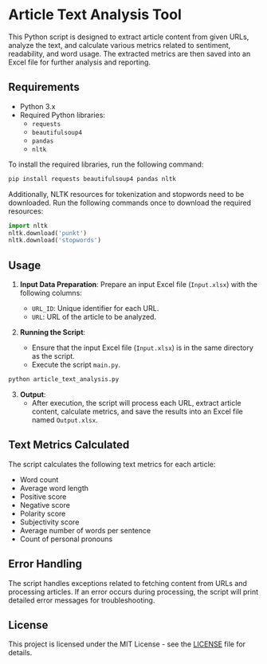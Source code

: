 # Article Text Analysis Tool

This Python script is designed to extract article content from given URLs, analyze the text, and calculate various metrics related to sentiment, readability, and word usage. The extracted metrics are then saved into an Excel file for further analysis and reporting.

## Requirements

- Python 3.x
- Required Python libraries:
  - `requests`
  - `beautifulsoup4`
  - `pandas`
  - `nltk`

To install the required libraries, run the following command:
```bash
pip install requests beautifulsoup4 pandas nltk
```

Additionally, NLTK resources for tokenization and stopwords need to be downloaded. Run the following commands once to download the required resources:
```python
import nltk
nltk.download('punkt')
nltk.download('stopwords')
```

## Usage

1. **Input Data Preparation**: Prepare an input Excel file (`Input.xlsx`) with the following columns:
   - `URL_ID`: Unique identifier for each URL.
   - `URL`: URL of the article to be analyzed.

2. **Running the Script**:
   - Ensure that the input Excel file (`Input.xlsx`) is in the same directory as the script.
   - Execute the script `main.py`.

```bash
python article_text_analysis.py
```

3. **Output**:
   - After execution, the script will process each URL, extract article content, calculate metrics, and save the results into an Excel file named `Output.xlsx`.

## Text Metrics Calculated

The script calculates the following text metrics for each article:
- Word count
- Average word length
- Positive score
- Negative score
- Polarity score
- Subjectivity score
- Average number of words per sentence
- Count of personal pronouns

## Error Handling

The script handles exceptions related to fetching content from URLs and processing articles. If an error occurs during processing, the script will print detailed error messages for troubleshooting.

## License

This project is licensed under the MIT License - see the [LICENSE](LICENSE) file for details.

